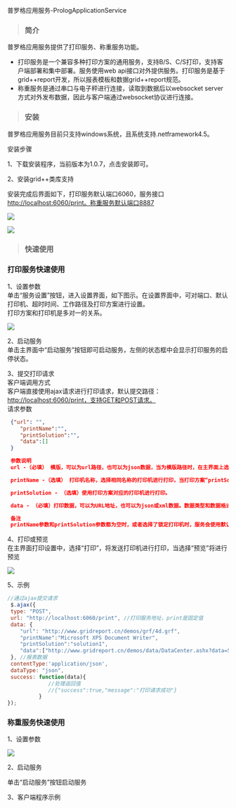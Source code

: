 普罗格应用服务-PrologApplicationService

> ### 简介

普罗格应用服务提供了打印服务、称重服务功能。

* 打印服务是一个兼容多种打印方案的通用服务，支持B/S、C/S打印，支持客户端部署和集中部署。服务使用web api接口对外提供服务。打印服务是基于grid++report开发，所以报表模板和数据grid++report规范。
* 称重服务是通过串口与电子秤进行连接，读取到数据后以websocket server方式对外发布数据，因此与客户端通过websocket协议进行连接。

> ### 安装

普罗格应用服务目前只支持windows系统，且系统支持.netframework4.5。

安装步骤

1、下载安装程序，当前版本为1.0.7，点击安装即可。

2、安装grid++类库支持

安装完成后界面如下，打印服务默认端口6060，服务接口[http://localhost:6060/print。称重服务默认端口8887](http://localhost:6060/print。称重服务默认端口8887)

![](/assets/import8172.png)

![](/assets/import8173.png)

> ### 快速使用

### 打印服务快速使用

1、设置参数  
单击“服务设置”按钮，进入设置界面，如下图示。在设置界面中，可对端口、默认打印机、超时时间、工作路径及打印方案进行设置。  
    打印方案和打印机是多对一的关系。

![](/assets/import8175.png)

2、启动服务  
单击主界面中“启动服务”按钮即可启动服务，左侧的状态框中会显示打印服务的启停状态。

3、提交打印请求  
客户端调用方式  
客户端直接使用ajax请求进行打印请求，默认提交路径：[http://localhost:6060/print，支持GET和POST请求。](http://localhost:6060/print，支持GET和POST请求。)  
请求参数

```json
 {"url": "",
    "printName":"",
    "printSolution":"",
    "data":[]
 }

 参数说明
 url -（必填） 模版，可以为url路径，也可以为json数据，当为模版路径时，在主界面上选择模版类型为“URL”，当为模版json数据时，选择模版类型为“data”

 printName -（选填） 打印机名称，选择相同名称的打印机进行打印，当打印方案“printSolution”参数为空时，参数生效。

 printSolution - （选填）使用打印方案对应的打印机进行打印。

 data - （必填）打印数据，可以为URL地址，也可以为json或xml数据。数据类型和数据格式需要进行对应的设置。

 备注
 printName参数和printSolution参数都为空时，或者选择了锁定打印机时，服务会使用默认打印机打印
```

4、打印或预览  
在主界面打印设置中，选择“打印”，将发送打印机进行打印，当选择“预览”将进行预览

![](/assets/import8178.png)

5、示例

```js
//通过ajax提交请求
 $.ajax({
 type: "POST",
 url: "http://localhost:6060/print", //打印服务地址，print是固定值
 data: {
    "url": "http://www.gridreport.cn/demos/grf/4d.grf",
    "printName":"Microsoft XPS Document Writer",
    "printSolution":"solution1",
    "data":["http://www.gridreport.cn/demos/data/DataCenter.ashx?data=SubReport_4d&city=%E5%A4%A9%E6%B4%A5"]
 }, //报表数据 
 contentType:'application/json',
 dataType: "json",
 success: function(data){
             //处理返回值
             //{"success":true,"message":"打印请求成功"}
          }
});
```

### 称重服务快速使用

1、设置参数

![](/assets/import8173.png)

2、启动服务

单击“启动服务”按钮启动服务

3、客户端程序示例

